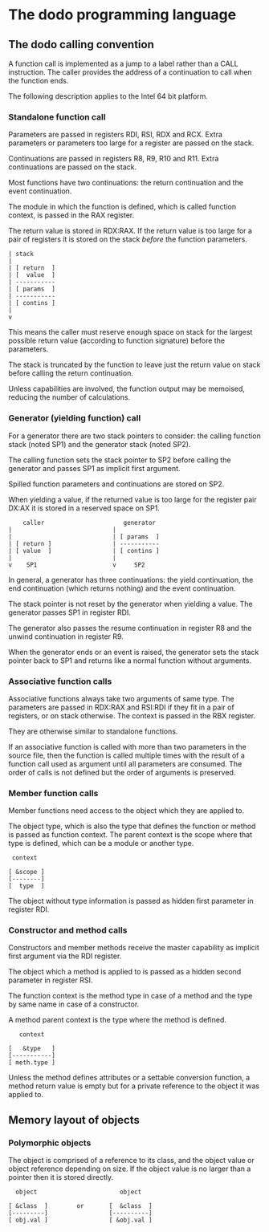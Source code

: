 # The dodo programming language

## The dodo calling convention

A function call is implemented as a jump to a label rather than a CALL instruction. The caller provides the address of a continuation to call when the function ends.

The following description applies to the Intel 64 bit platform.

### Standalone function call

Parameters are passed in registers RDI, RSI, RDX and RCX. Extra parameters or parameters too large for a register are passed on the stack.

Continuations are passed in registers R8, R9, R10 and R11. Extra continuations are passed on the stack.

Most functions have two continuations: the return continuation and the event continuation.

The module in which the function is defined, which is called function context, is passed in the RAX register.

The return value is stored in RDX:RAX. If the return value is too large for a pair of registers it is stored on the stack *before* the function parameters.

~~~
| stack
|
| [ return  ]
| [  value  ]
| -----------
| [ params  ]
| -----------
| [ contins ]
|
v
~~~

This means the caller must reserve enough space on stack for the largest possible return value (according to function signature) before the parameters.

The stack is truncated by the function to leave just the return value on stack before calling the return continuation.

Unless capabilities are involved, the function output may be memoised, reducing the number of calculations.

### Generator (yielding function) call

For a generator there are two stack pointers to consider: the calling function stack (noted SP1) and the generator stack (noted SP2).

The calling function sets the stack pointer to SP2 before calling the generator and passes SP1 as implicit first argument.

Spilled function parameters and continuations are stored on SP2.

When yielding a value, if the returned value is too large for the register pair DX:AX it is stored in a reserved space on SP1.

~~~
    caller                      generator
|                            |
|                            | [ params  ]
| [ return ]                 | -----------
| [ value  ]                 | [ contins ]
|                            |
v    SP1                     v     SP2
~~~

In general, a generator has three continuations: the yield continuation, the end continuation (which returns nothing) and the event continuation.

The stack pointer is not reset by the generator when yielding a value. The generator passes SP1 in register RDI.

The generator also passes the resume continuation in register R8 and the unwind continuation in register R9.

When the generator ends or an event is raised, the generator sets the stack pointer back to SP1 and returns like a normal function without arguments.

### Associative function calls

Associative functions always take two arguments of same type. The parameters are passed in RDX:RAX and RSI:RDI if they fit in a pair of registers, or on stack otherwise. The context is passed in the RBX register.

They are otherwise similar to standalone functions.

If an associative function is called with more than two parameters in the source file, then the function is called multiple times with the result of a function call used as argument until all parameters are consumed. The order of calls is not defined but the order of arguments is preserved.

### Member function calls

Member functions need access to the object which they are applied to.

The object type, which is also the type that defines the function or method is passed as function context. The parent context is the scope where that type is defined, which can be a module or another type.

~~~
 context
 
[ &scope ]
[--------]
[  type  ]
~~~

The object without type information is passed as hidden first parameter in register RDI.

### Constructor and method calls

Constructors and member methods receive the master capability as implicit first argument via the RDI register.

The object which a method is applied to is passed as a hidden second parameter in register RSI.

The function context is the method type in case of a method and the type by same name in case of a constructor.

A method parent context is the type where the method is defined.

~~~
   context

[   &type   ]
[-----------]
[ meth.type ]
~~~

Unless the method defines attributes or a settable conversion function, a method return value is empty but for a private reference to the object it was applied to.

## Memory layout of objects

### Polymorphic objects

The object is comprised of a reference to its class, and the object value or object reference depending on size. If the object value is no larger than a pointer then it is stored directly.

~~~
  object                       object

[ &class  ]        or       [  &class  ]
[---------]                 [----------]
[ obj.val ]                 [ &obj.val ]
~~~

